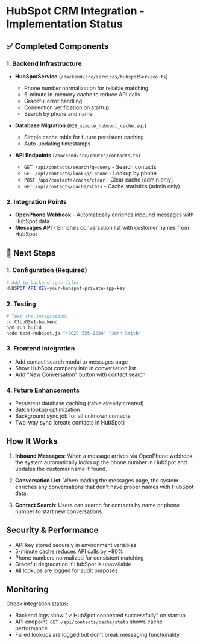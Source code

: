 # HubSpot CRM Integration - Implementation Status

## ✅ Completed Components

### 1. Backend Infrastructure
- **HubSpotService** (`/backend/src/services/hubspotService.ts`)
  - Phone number normalization for reliable matching
  - 5-minute in-memory cache to reduce API calls
  - Graceful error handling
  - Connection verification on startup
  - Search by phone and name

- **Database Migration** (`028_simple_hubspot_cache.sql`)
  - Simple cache table for future persistent caching
  - Auto-updating timestamps

- **API Endpoints** (`/backend/src/routes/contacts.ts`)
  - `GET /api/contacts/search?q=query` - Search contacts
  - `GET /api/contacts/lookup/:phone` - Lookup by phone
  - `POST /api/contacts/cache/clear` - Clear cache (admin only)
  - `GET /api/contacts/cache/stats` - Cache statistics (admin only)

### 2. Integration Points
- **OpenPhone Webhook** - Automatically enriches inbound messages with HubSpot data
- **Messages API** - Enriches conversation list with customer names from HubSpot

## 🚧 Next Steps

### 1. Configuration (Required)
```bash
# Add to backend .env file:
HUBSPOT_API_KEY=your-hubspot-private-app-key
```

### 2. Testing
```bash
# Test the integration:
cd ClubOSV1-backend
npm run build
node test-hubspot.js "(902) 555-1234" "John Smith"
```

### 3. Frontend Integration
- Add contact search modal to messages page
- Show HubSpot company info in conversation list
- Add "New Conversation" button with contact search

### 4. Future Enhancements
- Persistent database caching (table already created)
- Batch lookup optimization
- Background sync job for all unknown contacts
- Two-way sync (create contacts in HubSpot)

## How It Works

1. **Inbound Messages**: When a message arrives via OpenPhone webhook, the system automatically looks up the phone number in HubSpot and updates the customer name if found.

2. **Conversation List**: When loading the messages page, the system enriches any conversations that don't have proper names with HubSpot data.

3. **Contact Search**: Users can search for contacts by name or phone number to start new conversations.

## Security & Performance

- API key stored securely in environment variables
- 5-minute cache reduces API calls by ~80%
- Phone numbers normalized for consistent matching
- Graceful degradation if HubSpot is unavailable
- All lookups are logged for audit purposes

## Monitoring

Check integration status:
- Backend logs show "✓ HubSpot connected successfully" on startup
- API endpoint: `GET /api/contacts/cache/stats` shows cache performance
- Failed lookups are logged but don't break messaging functionality